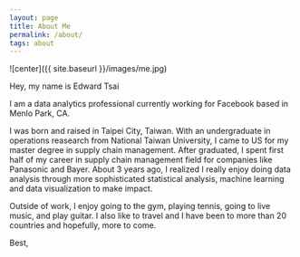 ```yaml
---
layout: page
title: About Me
permalink: /about/
tags: about
---
```


![center]({{ site.baseurl }}/images/me.jpg)

Hey, my name is Edward Tsai

I am a data analytics professional currently working for Facebook based in Menlo Park, CA. 

I was born and raised in Taipei City, Taiwan. With an undergraduate in operations reasearch from National Taiwan University, I came to US for my master degree in supply chain management. After graduated, I spent first half of my career in supply chain management field for companies like Panasonic and Bayer. About 3 years ago, I realized I really enjoy doing data analysis through more sophisticated statistical analysis, machine learning and data visualization to make impact. 

Outside of work, I enjoy going to the gym, playing tennis, going to live music, and play guitar. I also like to travel and I have been to more than 20 countries and hopefully, more to come.

Best,
